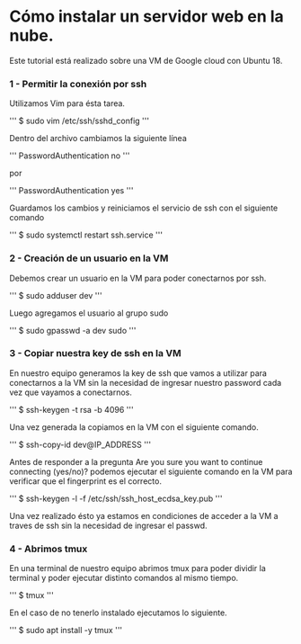 # Cómo instalar un servidor web en la nube.

Este tutorial está realizado sobre una VM de Google cloud con Ubuntu 18.

### 1 - Permitir la conexión por ssh

Utilizamos Vim para ésta tarea.

'''
$ sudo vim /etc/ssh/sshd_config
'''

Dentro del archivo cambiamos la siguiente línea

'''
PasswordAuthentication no
'''

por

'''
PasswordAuthentication yes
'''

Guardamos los cambios y reiniciamos el servicio de ssh con el siguiente comando

'''
$ sudo systemctl restart ssh.service
'''

### 2 - Creación de un usuario en la VM 

Debemos crear un usuario en la VM para poder conectarnos por ssh.

'''
$ sudo adduser dev
'''

Luego agregamos el usuario al grupo sudo

'''
$ sudo gpasswd -a dev sudo
'''

### 3 - Copiar nuestra key de ssh en la VM

En nuestro equipo generamos la key de ssh que vamos a utilizar para conectarnos a la VM sin la necesidad de ingresar nuestro password cada vez que vayamos a conectarnos.

'''
$ ssh-keygen -t rsa -b 4096
''' 

Una vez generada la copiamos en la VM con el siguiente comando.

'''
$ ssh-copy-id dev@IP_ADDRESS
'''

Antes de responder a la pregunta Are you sure you want to continue connecting (yes/no)? podemos ejecutar el siguiente comando en la VM para verificar que el fingerprint es el correcto.

'''
$ ssh-keygen -l -f /etc/ssh/ssh_host_ecdsa_key.pub
'''

Una vez realizado ésto ya estamos en condiciones de acceder a la VM a traves de ssh sin la necesidad de ingresar el passwd.

### 4 - Abrimos tmux

En una terminal de nuestro equipo abrimos tmux para poder dividir la terminal y poder ejecutar distinto comandos al mismo tiempo.

'''
$ tmux
'''

En el caso de no tenerlo instalado ejecutamos lo siguiente.

'''
$ sudo apt install -y tmux
'''

